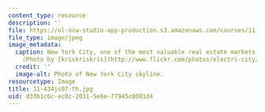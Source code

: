 ```yaml
---
content_type: resource
description: ''
file: https://ol-ocw-studio-app-production.s3.amazonaws.com/courses/11-434j-advanced-topics-in-real-estate-finance-spring-2007/d33b1c6cec8c20315e6e77945c0081d4_11-434js07-th.jpg
file_type: image/jpeg
image_metadata:
  caption: New York City, one of the most valuable real estate markets in the world.
    (Photo by [kriskriskris](http://www.flickr.com/photos/electri-city/) on Flickr.)
  credit: ''
  image-alt: Photo of New York City skyline.
resourcetype: Image
title: 11-434js07-th.jpg
uid: d33b1c6c-ec8c-2031-5e6e-77945c0081d4
---
```


